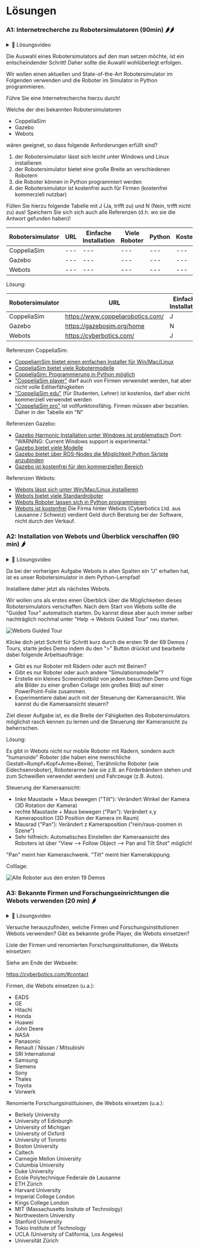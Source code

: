 # Lösungen

### A1: Internetrecherche zu Robotersimulatoren (90min) 🌶️🌶️

<details>
<summary>
🎦 Lösungsvideo
</summary>
<iframe width="560" height="315" src="https://www.youtube.com/embed/MSPQDFibTd0?si=zJ8fEV4XdbK4HqZF" title="YouTube video player" frameborder="0" allow="accelerometer; autoplay; clipboard-write; encrypted-media; gyroscope; picture-in-picture; web-share" allowfullscreen></iframe>
</details>

Die Auswahl eines Robotersimulators auf den man setzen möchte, ist ein entscheindender Schritt! Daher sollte die Auwahl wohlüberlegt erfolgen.

Wir wollen einen aktuellen und State-of-the-Art Robotersimulator im Folgenden verwenden und die Roboter im Simulator in Python programmieren.

Führe Sie eine Internetrecherche hierzu durch!

Welche der drei bekannten Robotersimulatoren

- CoppeliaSim
- Gazebo
- Webots
  
wären geeignet, so dass folgende Anforderungen erfüllt sind?

1. der Robotersimulator lässt sich leicht unter Windows und Linux installieren
2. der Robotersimulator bietet eine große Breite an verschiedenen Robotern
3. die Roboter können in Python programmiert werden
4. der Robotersimulator ist kostenfrei auch für Firmen (kostenfrei kommerziell nutzbar)

Füllen Sie hierzu folgende Tabelle mit J (Ja, trifft zu) und N (Nein, trifft nicht zu) aus!
Speichern Sie sich sich auch alle Referenzen (d.h. wo sie die Antwort gefunden haben)!

| Robotersimulator | URL |Einfache Installation | Viele Roboter | Python | Kostenfrei |
|---|---|---|---|---|---|
|CoppeliaSim|---|---|---|---|---|
|Gazebo|---|---|---|---|---|
|Webots|---|---|---|---|---|

Lösung:

| Robotersimulator | URL | Einfache Installation | Viele Roboter | Python | Kostenfrei |
|---|---|---|---|---|---|
|CoppeliaSim|https://www.coppeliarobotics.com/|J|J|J|N|
|Gazebo|https://gazebosim.org/home|N|J|J|J|
|Webots|https://cyberbotics.com/|J|J|J|J|

Referenzen CoppeliaSim:

- [CoppeliamSim bietet einen einfachen Installer für Win/Mac/Linux](https://www.coppeliarobotics.com/downloads)
- [CoppeliaSim bietet viele Robotermodelle](https://www.coppeliarobotics.com/helpFiles/en/userInterface.htm#ModelBrowser)
- [CoppeliaSim: Programmierung in Python möglich](https://www.coppeliarobotics.com/helpFiles/en/writingCode.htm#sixMethods)
- ["CoppeliaSim player"](https://www.coppeliarobotics.com/downloads) darf auch von Firmen verwendet werden, hat aber nicht volle Editierfähigkeiten
- ["CoppeliaSim edu"](https://www.coppeliarobotics.com/downloads) (für Studenten, Lehrer) ist kostenlos, darf aber nicht kommerziell verwendet werden
- ["CoppeliaSim pro"](https://www.coppeliarobotics.com/downloads) ist vollfunktonsfähig. Firmen müssen aber bezahlen. Daher in der Tabelle ein "N"

Referenzen Gazebo:

- [Gazebo Harmonic Installation unter Windows ist problematisch](https://gazebosim.org/docs/harmonic/install_windows) Dort: "WARNING: Current Windows support is experimental."
- [Gazebo bietet viele Modelle](https://app.gazebosim.org/search;q=robot)
- [Gazebo bietet über ROS-Nodes die Möglichkeit Python Skripte anzubinden](https://gazebosim.org/features)
- [Gazebo ist kostenfrei für den kommerziellen Bereich](https://learn.e.ros4.pro/en/robotic_simulators/comparison/)

Referenzen Webots:

- [Webots lässt sich unter Win/Mac/Linux installieren](https://cyberbotics.com/#download)
- [Webots bietet viele Standardroboter](https://cyberbotics.com/doc/guide/samples-demos)
- [Webots Roboter lassen sich in Python programmieren](https://cyberbotics.com/doc/guide/using-python)
- [Webots ist kostenfrei](https://cyberbotics.com/#services) Die Firma hinter Webots (Cyberbotics Ltd. aus Lausanne / Schweiz) verdient Geld durch Beratung bei der Software, nicht durch den Verkauf.

### A2: Installation von Webots und Überblick verschaffen (90 min) 🌶️

<details>
<summary>
🎦 Lösungsvideo
</summary>
<iframe width="560" height="315" src="https://www.youtube.com/embed/o56vxnH50ew?si=xDM8b1Lvq-t8y4oo" title="YouTube video player" frameborder="0" allow="accelerometer; autoplay; clipboard-write; encrypted-media; gyroscope; picture-in-picture; web-share" allowfullscreen></iframe>
</details>


Da bei der vorherigen Aufgabe Webots in allen Spalten ein "J" erhalten hat, ist es unser Robotersimulator in dem Python-Lernpfad!

Installiere daher jetzt als nächstes Webots.

Wir wollen uns als erstes einen Überblick über die Möglichkeiten dieses Robotersimulators verschaffen. Nach dem Start von Webots sollte die "Guided Tour" automatisch starten. Du kannst diese aber auch immer selber nachträglich nochmal unter "Help -> Webots Guided Tour" neu starten.

![Webots Guided Tour](images/webots_guided_tour.png)

Klicke dich jetzt Schritt für Schritt kurz durch die ersten 19 der 69 Demos / Tours, starte jedes Demo indem du den ">" Button drückst und bearbeite dabei folgende Arbeitsaufträge:

- Gibt es nur Roboter mit Rädern oder auch mit Beinen?
- Gibt es nur Roboter oder auch andere "Simulationsmodelle"?
- Erstelle ein kleines Screenshotbild von jedem besuchten Demo und füge alle Bilder zu einer großen Collage (ein großes Bild) auf einer PowerPoint-Folie zusammen.
- Experimentiere dabei auch mit der Steuerung der Kameraansicht. Wie kannst du die Kameraansicht steuern?

Ziel dieser Aufgabe ist, es die Breite der Fähigkeiten des Robotersimulators möglichst rasch kennen zu lernen und die Steuerung der Kameransicht zu beherrschen.

Lösung:

Es gibt in Webots nicht nur mobile Roboter mit Rädern, sondern auch "humanoide" Roboter (die haben eine menschliche Gestalt=Rumpf+Kopf+Arme+Beine), Tierähnliche Roboter (wie Eidechsenroboter), Roboterarme (wie sie z.B. an Förderbändern stehen und zum Schweißen verwendet werden) und Fahrzeuge (z.B. Autos).

Steuerung der Kameraansicht:
- linke Maustaste + Maus bewegen ("Tilt"): Verändert Winkel der Kamera (3D Rotation der Kamera)
- rechte Maustaste + Maus bewegen ("Pan"): Verändert x,y Kameraposition (3D Position der Kamera im Raum)
- Mausrad ("Pan"): Verändert z Kameraposition ("rein/raus-zoomen in Szene")
- Sehr hilfreich: Automatisches Einstellen der Kameraansicht des Roboters ist über "View --> Follow Object --> Pan and Tilt Shot" möglich!

"Pan" meint hier Kameraschwenk. "Tilt" meint hier Kamerakippung.

Colllage:

![Alle Roboter aus den ersten 19 Demos](images/webots_collage_roboter.png)

### A3: Bekannte Firmen und Forschungseinrichtungen die Webots verwenden (20 min) 🌶️

<details>
<summary>
🎦 Lösungsvideo
</summary>
<iframe width="560" height="315" src="https://www.youtube.com/embed/9UzkR2qSfW8?si=jFZXeQW8A_zl38oV" title="YouTube video player" frameborder="0" allow="accelerometer; autoplay; clipboard-write; encrypted-media; gyroscope; picture-in-picture; web-share" allowfullscreen></iframe>
</details>


Versuche herauszufinden, welche Firmen und Forschungsinstitutionen Webots verwenden? Gibt es bekannte große Player, die Webots einsetzen?

Liste der Firmen und renomierten Forschungsinstitutionen, die Webots einsetzen:

Siehe am Ende der Webseite:

https://cyberbotics.com/#contact

Firmen, die Webots einsetzen (u.a.):

- EADS
- GE
- Hitachi
- Honda
- Huawei
- John Deere
- NASA
- Panasonic
- Renault / Nissan / Mitsubishi
- SRI International
- Samsung
- Siemens
- Sony
- Thales
- Toyota
- Vorwerk

Renomierte Forschungsinstituionen, die Webots einsetzen (u.a.):

- Berkely University
- University of Edinburgh
- University of Michigan
- University of Oxford
- University of Toronto
- Boston University
- Caltech
- Carnegie Mellon University
- Columbia University
- Duke University
- Ecole Polytechnique Federale de Lausanne
- ETH Zürich
- Harvard University
- Imperial College London
- Kings College London
- MIT (Massachusetts Insitute of Technology)
- Northwestern University
- Stanford University
- Tokio Institute of Technology
- UCLA (University of California, Los Angeles)
- Universität Zürich 
